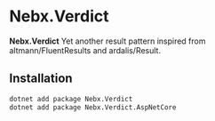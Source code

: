 # Nebx.Verdict

**Nebx.Verdict** Yet another result pattern inspired from altmann/FluentResults and ardalis/Result.

## Installation

```bash
dotnet add package Nebx.Verdict
dotnet add package Nebx.Verdict.AspNetCore
